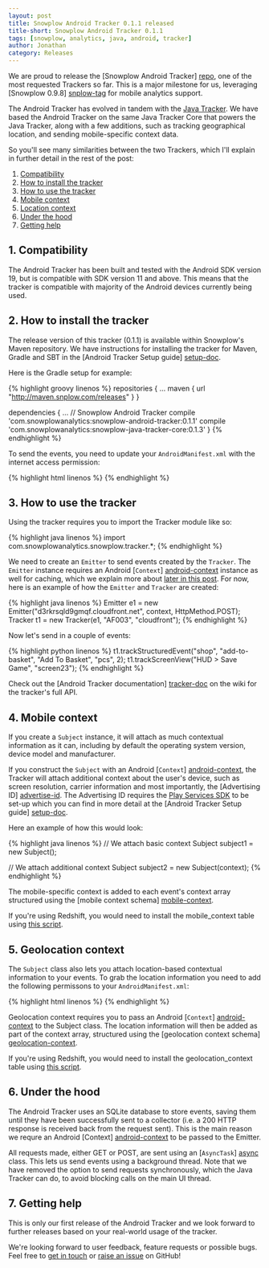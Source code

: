 ```yaml
---
layout: post
title: Snowplow Android Tracker 0.1.1 released
title-short: Snowplow Android Tracker 0.1.1
tags: [snowplow, analytics, java, android, tracker]
author: Jonathan
category: Releases
---
```


We are proud to release the [Snowplow Android Tracker] [repo], one of the most requested Trackers so far. This is a major milestone for us, leveraging [Snowplow 0.9.8] [snplow-tag] for mobile analytics support.

The Android Tracker has evolved in tandem with the [Java Tracker][java-repo]. We have based the Android Tracker on the same Java Tracker Core that powers the Java Tracker, along with a few additions, such as tracking geographical location, and sending mobile-specific context data.

So you'll see many similarities between the two Trackers, which I'll explain in further detail in the rest of the post:

1. [Compatibility](/blog/2014/09/17/snowplow-android-tracker-0.1.1-released/#compatibility)
2. [How to install the tracker](/blog/2014/09/17/snowplow-android-tracker-0.1.1-released/#how-to-install)
3. [How to use the tracker](/blog/2014/09/17/snowplow-android-tracker-0.1.1-released/#how-to-use)
4. [Mobile context](/blog/2014/09/17/snowplow-android-tracker-0.1.1-released/#mobile-context)
5. [Location context](/blog/2014/09/17/snowplow-android-tracker-0.1.1-released/#geolocation-context)
6. [Under the hood](/blog/2014/09/17/snowplow-android-tracker-0.1.1-released/#under-the-hood)
7. [Getting help](/blog/2014/09/17/snowplow-android-tracker-0.1.1-released/#help)

<!--more-->

<h2><a name="compatibility">1. Compatibility</a></h2>

The Android Tracker has been built and tested with the Android SDK version 19, but is compatible with SDK version 11 and above. This means that the tracker is compatible with majority of the Android devices currently being used.

<h2><a name="how-to-install">2. How to install the tracker</a></h2>

The release version of this tracker (0.1.1) is available within Snowplow's Maven repository. We have instructions for installing the tracker for Maven, Gradle and SBT in the [Android Tracker Setup guide] [setup-doc].

Here is the Gradle setup for example:

{% highlight groovy linenos %}
repositories {
    ...
    maven {
        url "http://maven.snplow.com/releases"
    }
}

dependencies {
    ...
    // Snowplow Android Tracker
    compile 'com.snowplowanalytics:snowplow-android-tracker:0.1.1'
    compile 'com.snowplowanalytics:snowplow-java-tracker-core:0.1.3'
}
{% endhighlight %}

To send the events, you need to update your `AndroidManifest.xml` with the internet access permission:

{% highlight html linenos %}
<uses-permission android:name="android.permission.INTERNET" />
{% endhighlight %}

<h2><a name="how-to-use">3. How to use the tracker</a></h2>

Using the tracker requires you to import the Tracker module like so:

{% highlight java linenos %}
import com.snowplowanalytics.snowplow.tracker.*;
{% endhighlight %}

We need to create an `Emitter` to send events created by the `Tracker`. The `Emitter` instance requires an Android [`Context`] [android-context] instance as well for caching, which we explain more about [later in this post](#under-the-hood). For now, here is an example of how the `Emitter` and `Tracker` are created:

{% highlight java linenos %}
Emitter e1 = new Emitter("d3rkrsqld9gmqf.cloudfront.net", context, HttpMethod.POST);
Tracker t1 = new Tracker(e1, "AF003", "cloudfront");
{% endhighlight %}

Now let's send in a couple of events:

{% highlight python linenos %}
t1.trackStructuredEvent("shop", "add-to-basket", "Add To Basket", "pcs", 2);
t1.trackScreenView("HUD > Save Game", "screen23");
{% endhighlight %}

Check out the [Android Tracker documentation] [tracker-doc] on the wiki for the tracker's full API.

<h2><a name="mobile-context">4. Mobile context</a></h2>

If you create a `Subject` instance, it will attach as much contextual information as it can, including by default the operating system version, device model and manufacturer.

If you construct the `Subject` with an Android [`Context`] [android-context], the Tracker will attach additional context about the user's device, such as screen resolution, carrier information and most importantly, the [Advertising ID] [advertise-id]. The Advertising ID requires the [Play Services SDK][play-services] to be set-up which you can find in more detail at the [Android Tracker Setup guide] [setup-doc].

Here an example of how this would look:

{% highlight java linenos %}
// We attach basic context
Subject subject1 = new Subject();

// We attach additional context
Subject subject2 = new Subject(context);
{% endhighlight %}

The mobile-specific context is added to each event's context array structured using the [mobile context schema] [mobile-context].

If you're using Redshift, you would need to install the mobile_context table using [this script][mobile-script].

<h2><a name="geolocation-context">5. Geolocation context</a></h2>

The `Subject` class also lets you attach location-based contextual information to your events. To grab the location information you need to add the following permissons to your `AndroidManifest.xml`:

{% highlight html linenos %}
<uses-permission android:name="android.permission.ACCESS_COARSE_LOCATION" />
<uses-permission android:name="android.permission.ACCESS_FINE_LOCATION" />
{% endhighlight %}

Geolocation context requires you to pass an Android [`Context`] [android-context] to the Subject class. The location information will then be added as part of the context array, structured using the [geolocation context schema] [geolocation-context].

If you're using Redshift, you would need to install the geolocation_context table using [this script][geolocation-script].

<h2><a name="under-the-hood">6. Under the hood</a></h2>

The Android Tracker uses an SQLite database to store events, saving them until they have been successfully sent to a collector (i.e. a 200 HTTP response is received back from the request sent). This is the main reason we requre an Android [Context] [android-context] to be passed to the Emitter.

All requests made, either GET or POST, are sent using an [`AsyncTask`] [async] class. This lets us send events using a background thread. Note that we have removed the option to send requests synchronously, which the Java Tracker can do, to avoid blocking calls on the main UI thread.

<h2><a name="help">7. Getting help</a></h2>

This is only our first release of the Android Tracker and we look forward to further releases based on your real-world usage of the tracker.

We're looking forward to user feedback, feature requests or possible bugs. Feel free to [get in touch][talk-to-us] or [raise an issue][issues] on GitHub!

[repo]: https://github.com/snowplow/snowplow-android-tracker
[java-repo]: https://github.com/snowplow/snowplow-java-tracker
[snplow-tag]: https://github.com/snowplow/snowplow/releases/tag/0.9.8

[setup-doc]: https://github.com/snowplow/snowplow/wiki/Android-Tracker-Setup
[tracker-doc]: https://github.com/snowplow/snowplow/wiki/Android-and-Java-Tracker
[talk-to-us]: https://github.com/snowplow/snowplow/wiki/Talk-to-us
[issues]: https://github.com/snowplow/snowplow-android-tracker/issues

[ios-blog]: http://snowplowanalytics.com/blog/2014/09/xx/snowplow-ios-tracker-0.1.1-released/
[mobile-context]: http://iglucentral.com/schemas/com.snowplowanalytics.snowplow/mobile_context/jsonschema/1-0-0
[location-context]: http://iglucentral.com/schemas/com.snowplowanalytics.snowplow/geolocation_context/jsonschema/1-0-0

[async]: https://developer.android.com/reference/android/os/AsyncTask.html
[advertise-id]: https://developer.android.com/google/play-services/id.html
[play-services]: http://developer.android.com/google/play-services/index.html
[android-context]: https://developer.android.com/reference/android/content/Context.html

[mobile-context]: http://iglucentral.com/schemas/com.snowplowanalytics.snowplow/mobile_context/jsonschema/1-0-0
[mobile-script]: https://github.com/snowplow/snowplow/blob/master/4-storage/redshift-storage/sql/com.snowplowanalytics.snowplow/mobile_context_1.sql

[geolocation-context]: http://iglucentral.com/schemas/com.snowplowanalytics.snowplow/geolocation_context/jsonschema/1-0-0
[geolocation-script]: https://github.com/snowplow/snowplow/blob/master/4-storage/redshift-storage/sql/com.snowplowanalytics.snowplow/geolocation_context_1.sql
